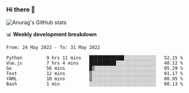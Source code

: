 ### Hi there 👋
![Anurag's GitHub stats](https://github-readme-stats.vercel.app/api?username=jami1024&show_icons=true&theme=radical)

📊 **Weekly development breakdown**
<!--START_SECTION:waka-->

```text
From: 24 May 2022 - To: 31 May 2022

Python         9 hrs 11 mins   █████████████░░░░░░░░░░░░   52.15 %
Vue.js         7 hrs 4 mins    ██████████░░░░░░░░░░░░░░░   40.12 %
Go             56 mins         █▒░░░░░░░░░░░░░░░░░░░░░░░   05.29 %
Text           12 mins         ▒░░░░░░░░░░░░░░░░░░░░░░░░   01.17 %
YAML           10 mins         ▒░░░░░░░░░░░░░░░░░░░░░░░░   00.95 %
Bash           1 min           ░░░░░░░░░░░░░░░░░░░░░░░░░   00.13 %
```

<!--END_SECTION:waka-->
<!--
**jami1024/jami1024** is a ✨ _special_ ✨ repository because its `README.md` (this file) appears on your GitHub profile.

Here are some ideas to get you started:

- 🔭 I’m currently working on ...
- 🌱 I’m currently learning ...
- 👯 I’m looking to collaborate on ...
- 🤔 I’m looking for help with ...
- 💬 Ask me about ...
- 📫 How to reach me: ...
- 😄 Pronouns: ...
- ⚡ Fun fact: ...
-->
